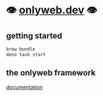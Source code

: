 # 👁 [onlyweb.dev](https://onlyweb.dev) 👁

## getting started

```bash
brew bundle
deno task start
```

## the onlyweb framework

[documentation](framework/README.md)
